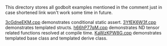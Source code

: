 This directory stores all godbolt examples mentioned in the comment just in case shortened link won't work some time in future.

[3cGdneEKM.cpp](https://godbolt.org/z/3cGdneEKM) demonstrates conditional static assert. 
[3YfEK6W3f.cpp](https://godbolt.org/z/3YfEK6W3f) demonstrates templated structs.
[h66hP77qM.cpp](https://godbolt.org/z/3YfEK6W3f) demonstrates ND tensor related functions resolved at compile time.
[KaWzKPW8G.cpp](https://godbolt.org/z/KaWzKPW8G) demonstrates templated base class and templated derive class.
